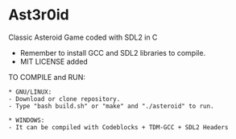 # Ast3r0id

Classic Asteroid Game coded with SDL2 in C

- Remember to install GCC and SDL2 libraries to compile.
- MIT LICENSE added
<!-- * [NEW] Windows 32-bit binary release -> https://github.com/velorek1/asteroid/releases/download/2/asteroid32bit.zip
- [NEW] Windows 64-bit binary release -> https://github.com/velorek1/asteroid/files/7026151/asteroid_64bit.zip -->

TO COMPILE and RUN:

    * GNU/LINUX:
    - Download or clone repository.
    - Type "bash build.sh" or "make" and "./asteroid" to run.

    * WINDOWS:
    - It can be compiled with Codeblocks + TDM-GCC + SDL2 Headers

<!-- ![Alt text](screenshot.png?raw=true "Demo") -->

